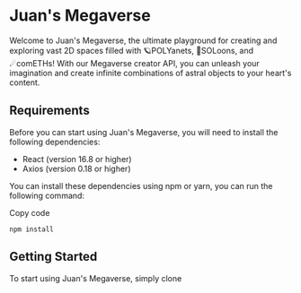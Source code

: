 Juan's Megaverse
================

Welcome to Juan's Megaverse, the ultimate playground for creating and exploring vast 2D spaces filled with 🪐POLYanets, 🌙SOLoons, and ☄comETHs! With our Megaverse creator API, you can unleash your imagination and create infinite combinations of astral objects to your heart's content.

Requirements
------------

Before you can start using Juan's Megaverse, you will need to install the following dependencies:

-   React (version 16.8 or higher)
-   Axios (version 0.18 or higher)

You can install these dependencies using npm or yarn, you can run the following command:

Copy code

`npm install`

Getting Started
---------------

To start using Juan's Megaverse, simply clone
